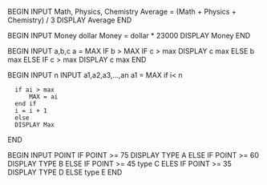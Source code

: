 <!-- 1 -->
BEGIN
  INPUT Math, Physics, Chemistry
    Average = (Math + Physics + Chemistry) / 3
    DISPLAY Average
END

<!-- 2 -->
BEGIN
  INPUT Money dollar
    Money = dollar * 23000
    DISPLAY Money
END

<!-- 3 -->
BEGIN
  INPUT a,b,c
  a = MAX
  IF b > MAX
   IF c > max
   DISPLAY c max
   ELSE b max
  ELSE
  IF c > max
  DISPLAY c max
END

<!-- 4 -->
BEGIN
  INPUT n
  INPUT a1,a2,a3,...,an
  a1 = MAX
  if i< n

      if ai > max
          MAX = ai
      end if
      i = i + 1
      else
      DISPLAY Max

 END
<!-- 5 -->
BEGIN
  INPUT POINT
  IF POINT >= 75
  DISPLAY TYPE A
  ELSE
    IF POINT >= 60
    DISPLAY TYPE B
    ELSE
      IF POINT >= 45
      type C
      ELES
        IF POINT >= 35
        DISPLAY TYPE D
        ELSE type E
END